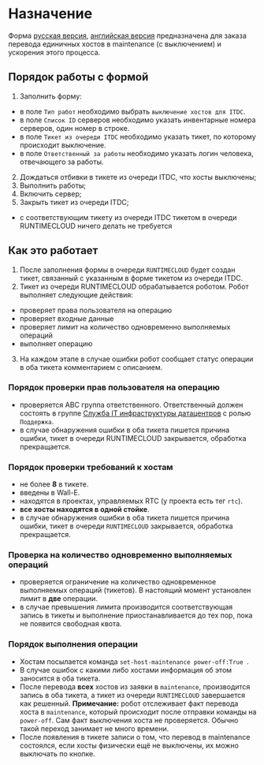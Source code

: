 # Назначение
Форма [русская версия](https://forms.yandex-team.ru/surveys/18592/), [английская версия](https://forms.yandex-team.ru/surveys/45986/) предназначена для заказа перевода единичных хостов в maintenance (с выключением) и ускорения этого процесса.

## Порядок работы с формой
1. Заполнить форму:
* в поле `Тип работ` необходимо выбрать `выключение хостов для ITDC`.
* в поле `Список ID` серверов необходимо указать инвентарные номера серверов, один номер в строке.
* в поле `Тикет из очереди ITDC` необходимо указать тикет, по которому происходит выключение.
* в поле `Ответственный за работы` необходимо указать логин человека, отвечающего за работы.
2. Дождаться отбивки в тикете из очереди ITDC, что хосты выключены;
2. Выполнить работы;
2. Включить сервер;
2. Закрыть тикет из очереди ITDC;
* с соответствующим тикету из очереди ITDC тикетом в очереди RUNTIMECLOUD ничего делать не требуется

## Как это работает
1. После заполнения формы в очереди `RUNTIMECLOUD` будет создан тикет, связанный с указанным в форме тикетом из очереди ITDC.
2. Тикет из очереди RUNTIMECLOUD обрабатывается роботом. Робот выполняет следующие действия:
* проверяет права пользователя на операцию
* проверяет входные данные
* проверяет лимит на количество одновременно выполняемых операций
* выполняет операцию
3. На каждом этапе в случае ошибки робот сообщает статус операции в оба тикета комментарием с описанием.

### Порядок проверки прав пользователя на операцию
* проверяется ABC группа ответственного. Ответственный должен состоять в группе [Служба IT инфраструктуры датацентров](https://abc.yandex-team.ru/services/EXP/) с ролью `Поддержка`.
* в случае обнаружения ошибки в оба тикета пишется причина ошибки, тикет в очереди RUNTIMECLOUD закрывается, обработка прекращается.

### Порядок проверки требований к хостам
* не более **8** в тикете.
* введены в Wall-E.
* находятся в проектах,  управляемых RTC (у проекта есть тег `rtc`).
* **все хосты находятся в одной стойке**.
* в случае обнаружения ошибки в оба тикета пишется причина ошибки, тикет в очереди `RUNTIMECLOUD` закрывается, обработка прекращается.

### Проверка на количество одновременно выполняемых операций
* проверяется ограничение на количество одновременное выполняемых операций (тикетов). В настоящий момент установлен лимит в **две** операции.
* в случае превышения лимита производится соответствующая запись в тикеты и выполнение приостанавливается до тех пор, пока не появится свободная квота.

### Порядок выполнения операции
* Хостам посылается команда `set-host-maintenance power-off:True `.
* В случае ошибок с какими либо хостами информация об этом заносится в оба тикета.
* После перевода **всех** хостов из заявки в `maintenance`,  производится запись в оба тикета, а тикет из очереди `RUNTIMECLOUD` завершается как решенный.
  **Примечание:** робот отслеживает факт перевода хоста в `maintenance`, который происходит после отправки команды на `power-off`. Сам факт выключения хоста не проверяется. Обычно такой переход занимает не много времени.
* После появления в тикете записи о том, что перевод в maintenance состоялся, если хосты физически ещё не выключены, их можно выключать по кнопке.

